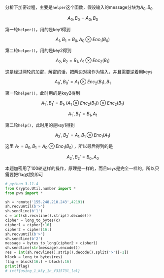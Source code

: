 分析下加密过程，主要是`helper`这个函数，假设输入的message分块为$A_0,B_0$


$$
A_0,B_0 = A_0,B_0
$$


第一轮`helper()`，用的是key1得到


$$
A_1,B_1= B_0,A_0 \otimes Enc_1(B_0)
$$


第二轮`helper()`，用的是key2得到


$$
A_2,B_2 = B_1, A_1\otimes Enc_2(B_1)
$$


这是经过两轮的加密，解密的话，把两边对换作为输入，并且需要逆着用keys


$$
A_0',B_0' = A_1\otimes Enc_2(B_1),B_1
$$


第一轮`helper()`，此时用的是key2得到


$$
A_1',B_1' = B_1,(A_1\otimes Enc_2(B_1)) \otimes Enc_2(B_1)
$$

$$
A_1',B_1' = B_1,A_1
$$



第二轮`help()`，此时用的是key1得到


$$
A_2',B_2' = A_1,B_1\otimes Enc_1(A_1)
$$


这里 $A_1 = B_0,B_1 = A_0\otimes Enc_1(B_0)$ ，所以最后得到的是


$$
A_2',B_2' = B_0,A_0
$$


本题加密用了100轮这样的操作，原理是一样的，而且`keys`是完全一样的，所以只需要把flag对换即可

```py
# python 3.11.4
from Crypto.Util.number import *
from pwn import *

sh = remote('155.248.210.243',42191)
sh.recvuntil(b'>')
sh.sendline(b'1')
c = int(sh.recvline().strip().decode())
cipher = long_to_bytes(c)
cipher1 = cipher[:16]
cipher2 = cipher[16:]
sh.recvuntil(b'>')
sh.sendline(b'2')
message = bytes_to_long(cipher2 + cipher1)
sh.sendline(str(message).encode())
res = int(sh.recvline().strip().decode().split('>')[-1])
block = long_to_bytes(res)
flag = block[16:] + block[:16]
print(flag)
# ictf{using_1_k3y_1n_f31573l_lol}
```

